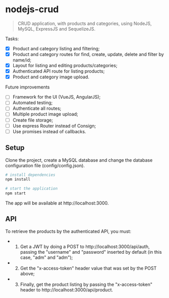 # nodejs-crud

> CRUD application, with products and categories, using NodeJS, MySQL, ExpressJS and SequelizeJS.

Tasks:
- [X] Product and category listing and filtering;
- [X] Product and category routes for find, create, update, delete and filter by name/id;
- [X] Layout for listing and editing products/categories;
- [X] Authenticated API route for listing products;
- [X] Product and category image upload.

Future improvements
- [ ] Framework for the UI (VueJS, AngularJS);
- [ ] Automated testing;
- [ ] Authenticate all routes;
- [ ] Multiple product image upload;
- [ ] Create file storage;
- [ ] Use express Router instead of Consign;
- [ ] Use promises instead of callbacks.

## Setup

Clone the project, create a MySQL database and change the database configuration file (config/config.json).

``` bash
# install dependencies
npm install

# start the application
npm start
```

The app will be available at http://localhost:3000.

## API

To retrieve the products by the authenticated API, you must:

- 1. Get a JWT by doing a POST to http://localhost:3000/api/auth, passing the "username" and "password" inserted by default (in this case, "adm" and "adm");
- 2. Get the "x-access-token" header value that was set by the POST above;
- 3. Finally, get the product listing by passing the "x-access-token" header to http://localhost:3000/api/product.
